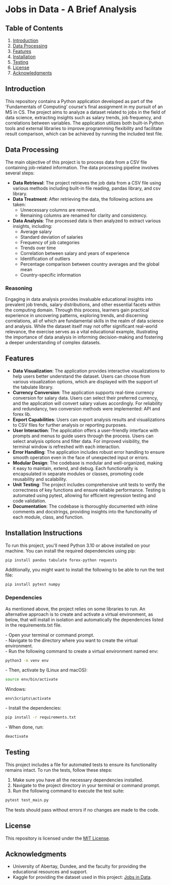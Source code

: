 # Jobs in Data - A Brief Analysis

## Table of Contents
1. [Introduction](#introduction)
2. [Data Processing](#data-processing)
3. [Features](#features)
4. [Installation](#installation-instructions)
5. [Testing](#testing)
6. [License](#license)
7. [Acknowledgments](#acknowledgments)

## Introduction
This repository contains a Python application developed as part of the 'Fundamentals of Computing' course's final assignment in my pursuit of an MS in CS. The project aims to analyze a dataset related to jobs in the field of data science, extracting insights such as salary trends, job frequency, and correlations between variables. The application utilizes both built-in Python tools and external libraries to improve programming flexibility and facilitate result comparison, which can be achieved by running the included test file.

## Data Processing
The main objective of this project is to process data from a CSV file containing job-related information. The data processing pipeline involves several steps:

- **Data Retrieval**: The project retrieves the job data from a CSV file using various methods including built-in file reading, pandas library, and csv library.
- **Data Treatment**: After retrieving the data, the following actions are taken:
    - Unnecessary columns are removed.
    - Remaining columns are renamed for clarity and consistency.
- **Data Analysis**: The processed data is then analyzed to extract various insights, including:
    - Average salary
    - Standard deviation of salaries
    - Frequency of job categories
    - Trends over time
    - Correlation between salary and years of experience
    - Identification of outliers
    - Percentage comparison between country averages and the global mean
    - Country-specific information

### Reasoning
Engaging in data analysis provides invaluable educational insights into prevalent job trends, salary distributions, and other essential facets within the computing domain. Through this process, learners gain practical experience in uncovering patterns, exploring trends, and discerning correlations, all of which are fundamental skills in the realm of data science and analysis. While the dataset itself may not offer significant real-world relevance, the exercise serves as a vital educational example, illustrating the importance of data analysis in informing decision-making and fostering a deeper understanding of complex datasets.

## Features
- **Data Visualization**: The application provides interactive visualizations to help users better understand the dataset. Users can choose from various visualization options, which are displayed with the support of the tabulate library.
- **Currency Conversion**: The application supports real-time currency conversion for salary data. Users can select their preferred currency, and the application will convert salary values accordingly. For reliability and redundancy, two conversion methods were implemented: API and forex lib.
- **Export Capabilities**: Users can export analysis results and visualizations to CSV files for further analysis or reporting purposes.
- **User Interaction**: The application offers a user-friendly interface with prompts and menus to guide users through the process. Users can select analysis options and filter data. For improved visibility, the terminal window is refreshed with each interaction.
- **Error Handling**: The application includes robust error handling to ensure smooth operation even in the face of unexpected input or errors.
- **Modular Design**: The codebase is modular and well-organized, making it easy to maintain, extend, and debug. Each functionality is encapsulated in separate modules or classes, promoting code reusability and scalability.
- **Unit Testing**: The project includes comprehensive unit tests to verify the correctness of key functions and ensure reliable performance. Testing is automated using pytest, allowing for efficient regression testing and code validation.
- **Documentation**: The codebase is thoroughly documented with inline comments and docstrings, providing insights into the functionality of each module, class, and function.

## Installation Instructions
To run this project, you'll need Python 3.10 or above installed on your machine. You can install the required dependencies using pip:

```bash
pip install pandas tabulate forex-python requests
```

Additionally, you might want to install the following to be able to run the test file:

```bash
pip install pytest numpy
```

### Dependencies
As mentioned above, the project relies on some libraries to run. An alternative approach is to create and activate a virtual environment, as below, that will install in isolation and automatically the dependencies listed in the requirements.txt file.

\- Open your terminal or command prompt.<br>
\- Navigate to the directory where you want to create the virtual environment.<br>
\- Run the following command to create a virtual environment named env:
```bash
python3 -m venv env
```

\- Then, activate by (Linux and macOS):
```bash
source env/bin/activate
```
Windows:
```
env\Scripts\activate
```

\- Install the dependencies:
```bash
pip install -r requirements.txt
```

\- When done, run:
```bash
deactivate
```

## Testing
This project includes a file for automated tests to ensure its functionality remains intact. To run the tests, follow these steps:

1. Make sure you have all the necessary dependencies installed.
2. Navigate to the project directory in your terminal or command prompt.
3. Run the following command to execute the test suite:

```bash
pytest test_main.py
```

The tests should pass without errors if no changes are made to the code.

## License
This repository is licensed under the [MIT License](LICENSE).

## Acknowledgments
- University of Abertay, Dundee, and the faculty for providing the educational resources and support.
- Kaggle for providing the dataset used in this project: [Jobs in Data](https://www.kaggle.com/datasets/hummaamqaasim/jobs-in-data).